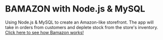 # BAMAZON with Node.js & MySQL
Using Node.js &amp; MySQL to create an Amazon-like storefront. The app will take in orders from customers and deplete stock from the store's inventory.
[Click here to see how Bamazon works!](https://drive.google.com/file/d/17502bVQdf0kCpyJV9Gcu7suNHgiQDwdV/view)